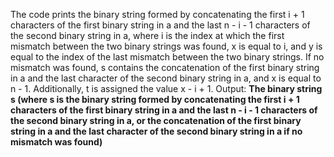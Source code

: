 The code prints the binary string formed by concatenating the first i + 1 characters of the first binary string in a and the last n - i - 1 characters of the second binary string in a, where i is the index at which the first mismatch between the two binary strings was found, x is equal to i, and y is equal to the index of the last mismatch between the two binary strings. If no mismatch was found, s contains the concatenation of the first binary string in a and the last character of the second binary string in a, and x is equal to n - 1. Additionally, t is assigned the value x - i + 1.
Output: **The binary string s (where s is the binary string formed by concatenating the first i + 1 characters of the first binary string in a and the last n - i - 1 characters of the second binary string in a, or the concatenation of the first binary string in a and the last character of the second binary string in a if no mismatch was found)**